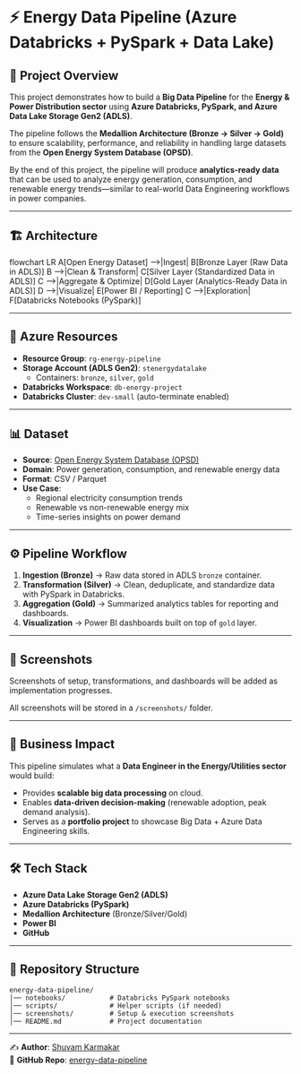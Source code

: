 # ⚡ Energy Data Pipeline (Azure Databricks + PySpark + Data Lake)

## 📌 Project Overview
This project demonstrates how to build a **Big Data Pipeline** for the **Energy & Power Distribution sector** using **Azure Databricks, PySpark, and Azure Data Lake Storage Gen2 (ADLS)**.  

The pipeline follows the **Medallion Architecture (Bronze → Silver → Gold)** to ensure scalability, performance, and reliability in handling large datasets from the **Open Energy System Database (OPSD)**.  

By the end of this project, the pipeline will produce **analytics-ready data** that can be used to analyze energy generation, consumption, and renewable energy trends—similar to real-world Data Engineering workflows in power companies.

---

## 🏗️ Architecture

flowchart LR
    A[Open Energy Dataset] -->|Ingest| B[Bronze Layer (Raw Data in ADLS)]
    B -->|Clean & Transform| C[Silver Layer (Standardized Data in ADLS)]
    C -->|Aggregate & Optimize| D[Gold Layer (Analytics-Ready Data in ADLS)]
    D -->|Visualize| E[Power BI / Reporting]
    C -->|Exploration| F[Databricks Notebooks (PySpark)]

---

## 🔧 Azure Resources
- **Resource Group**: `rg-energy-pipeline`  
- **Storage Account (ADLS Gen2)**: `stenergydatalake`  
  - Containers: `bronze`, `silver`, `gold`  
- **Databricks Workspace**: `db-energy-project`  
- **Databricks Cluster**: `dev-small` (auto-terminate enabled)  

---

## 📊 Dataset
- **Source**: [Open Energy System Database (OPSD)](https://open-power-system-data.org/)  
- **Domain**: Power generation, consumption, and renewable energy data  
- **Format**: CSV / Parquet  
- **Use Case**:  
  - Regional electricity consumption trends  
  - Renewable vs non-renewable energy mix  
  - Time-series insights on power demand  

---

## ⚙️ Pipeline Workflow
1. **Ingestion (Bronze)** → Raw data stored in ADLS `bronze` container.  
2. **Transformation (Silver)** → Clean, deduplicate, and standardize data with PySpark in Databricks.  
3. **Aggregation (Gold)** → Summarized analytics tables for reporting and dashboards.  
4. **Visualization** → Power BI dashboards built on top of `gold` layer.  

---

## 📸 Screenshots
Screenshots of setup, transformations, and dashboards will be added as implementation progresses.  

All screenshots will be stored in a `/screenshots/` folder.

---

## 🚀 Business Impact
This pipeline simulates what a **Data Engineer in the Energy/Utilities sector** would build:  
- Provides **scalable big data processing** on cloud.  
- Enables **data-driven decision-making** (renewable adoption, peak demand analysis).  
- Serves as a **portfolio project** to showcase Big Data + Azure Data Engineering skills.  

---

## 🛠️ Tech Stack
- **Azure Data Lake Storage Gen2 (ADLS)**  
- **Azure Databricks (PySpark)**  
- **Medallion Architecture** (Bronze/Silver/Gold)  
- **Power BI**  
- **GitHub**  

---

## 📂 Repository Structure
```
energy-data-pipeline/
│── notebooks/           # Databricks PySpark notebooks
│── scripts/             # Helper scripts (if needed)
│── screenshots/         # Setup & execution screenshots
│── README.md            # Project documentation
```

---

✍️ **Author**: [Shuvam Karmakar](https://linkedin.com/in/shuvam-karmakar-sk)  
📂 **GitHub Repo**: [energy-data-pipeline](https://github.com/Shuvam0606/energy-data-pipeline)
